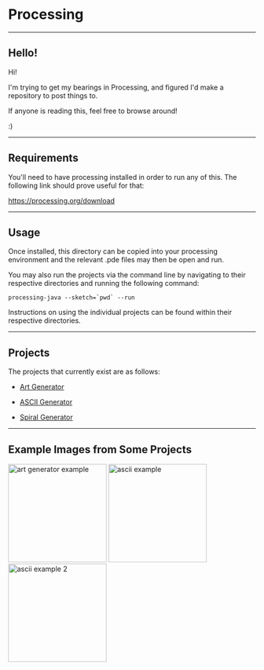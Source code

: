 # Processing

---------

## Hello!

Hi!

I'm trying to get my bearings in Processing, and figured I'd make a repository to post things to.

If anyone is reading this, feel free to browse around!

:)

---------

## Requirements

You'll need to have processing installed in order to run any of this. The following
link should prove useful for that:

https://processing.org/download

---------

## Usage

Once installed, this directory can be copied into your processing environment
and the relevant .pde files may then be open and run.

You may also run the projects via the command line by navigating to their
respective directories and running the following command:

```processing-java --sketch=`pwd` --run```

Instructions on using the individual projects can be found within their
respective directories.

---------

## Projects

The projects that currently exist are as follows:

- [Art Generator](art_generator/README.md)

- [ASCII Generator](ascii_generator/README.md)

- [Spiral Generator](spiral_generator/README.md)

---------

## Example Images from Some Projects

<img src="example_images/ArtGenerator_Colorful.png" alt="art generator example" height="200"/>
<img src="example_images/ASCII_pantheon_quote.png" alt="ascii example" height="200"/>
<img src="example_images/ASCII_Mary_BW.png" alt="ascii example 2" height="200"/>